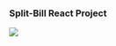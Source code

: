 
### Split-Bill React Project

<img align="center" src="https://media-hosting.imagekit.io/4d6eecf3f7b64ab4/Screenshot 2025-03-27 221541.png?Expires=1837709115&Key-Pair-Id=K2ZIVPTIP2VGHC&Signature=ojmGpxXSWlHLBCEVW4ziA2gu1tUDtVtvZsft~PxBkw2e4Sfiwz-rfxPLEvbNiVS1TehxHnDsUFN2cUAurHo2uYeCEf9ZfFvCAtXH2C~fzywdIlPRb3IT6kOVYhJHI0liSmMcXeBqKtIMblh4M7ifvdl3RKnYMqpMw0ybmJQ6FATKwz2rQUEg4d7CQf~YFaQeQhqxZ88LhkyQ9MITiyM01zhSfkqWBucFVvDQCqY22ZCRIqCNOl~mxKI34QwyFsAvXfxA3KJFYdAt6h3U9Cl8ANWVvYXUytpYcRS~SM5jn2J1TXIRyka2LOIof38ll2AMhgKPjjITljhsycftpUnTPA__"/>

